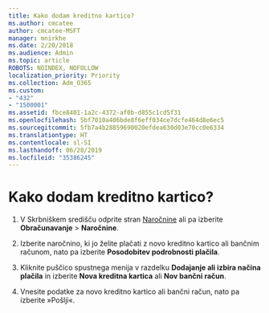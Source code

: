 ```yaml
---
title: Kako dodam kreditno kartico?
ms.author: cmcatee
author: cmcatee-MSFT
manager: mnirkhe
ms.date: 2/20/2018
ms.audience: Admin
ms.topic: article
ROBOTS: NOINDEX, NOFOLLOW
localization_priority: Priority
ms.collection: Adm_O365
ms.custom:
- "432"
- "1500001"
ms.assetid: fbce8401-1a2c-4372-af0b-d855c1cd5f31
ms.openlocfilehash: 5bf7010a406bde8f6eff034ce7dcfe464d8e6ec5
ms.sourcegitcommit: 5fb7a4b28859690020efdea630d03e70cc0e6334
ms.translationtype: HT
ms.contentlocale: sl-SI
ms.lasthandoff: 06/28/2019
ms.locfileid: "35386245"
---
```

# <a name="how-do-i-add-a-credit-card"></a>Kako dodam kreditno kartico?

1. V Skrbniškem središču odprite stran [Naročnine](https://go.microsoft.com/fwlink/p/?linkid=842054) ali pa izberite **Obračunavanje** \> **Naročnine**.

2. Izberite naročnino, ki jo želite plačati z novo kreditno kartico ali bančnim računom, nato pa izberite **Posodobitev podrobnosti plačila**.

3. Kliknite puščico spustnega menija v razdelku **Dodajanje ali izbira načina plačila** in izberite **Nova kreditna kartica** ali **Nov bančni račun**.

4. Vnesite podatke za novo kreditno kartico ali bančni račun, nato pa izberite »Pošlji«.
